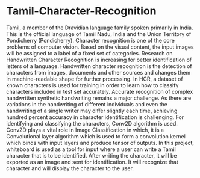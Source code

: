 # Tamil-Character-Recognition

Tamil, a member of the Dravidian language family spoken primarily in India. This is the official
language of Tamil Nadu, India and the Union Territory of Pondicherry (Pondicherry). Character recognition
is one of the core problems of computer vision. Based on the visual content, the input images will be assigned
to a label of a fixed set of categories. Research on Handwritten Character Recognition is increasing for better
identification of letters of a language. Handwritten character recognition is the detection of characters from
images, documents and other sources and changes them in machine-readable shape for further processing. In
HCR, a dataset of known characters is used for training in order to learn how to classify characters included
in test set accurately. Accurate recognition of complex handwritten synthetic handwriting remains a major
challenge. As there are variations in the handwriting of different individuals and even the handwriting of a
single writer may differ slightly each time, achieving hundred percent accuracy in character identification is
challenging.
For identifying and classifying the characters, Conv2D algorithm is used. Conv2D plays a vital role
in Image Classification in which, it is a Convolutional layer algorithm which is used to form a convolution
kernel which binds with input layers and produce tensor of outputs.
In this project, whiteboard is used as a tool for input where a user can write a Tamil character that is
to be identified. After writing the character, it will be exported as an image and sent for identification. It will
recognize that character and will display the character to the user.
